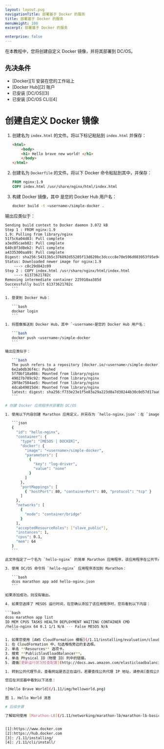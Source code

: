 ```yaml
---
layout: layout.pug
navigationTitle: 部署基于 Docker 的服务
title: 部署基于 Docker 的服务
menuWeight: 100
excerpt: 部署基于 Docker 的服务

enterprise: false
---
```



在本教程中，您将创建自定义 Docker 镜像，并将其部署到 DC/OS。

## 先决条件

* [Docker][1] 安装在您的工作站上
* [Docker Hub][2] 账户
* 已安装 [DC/OS][3]
* 已安装 [DC/OS CLI][4]

# 创建自定义 Docker 镜像

1. 创建名为 `index.html` 的文件。将以下标记粘贴到 `index.html` 并保存：

    ```html
    <html>
        <body>
        <h1> Hello brave new world! </h1>
        </body>
    </html>
    ```

1. 创建名为 `Dockerfile` 的文件。将以下 Docker 命令粘贴到其中，并保存：

    ```dockerfile
    FROM nginx:1.9
    COPY index.html /usr/share/nginx/html/index.html
    ```

1. 构建 Docker 镜像，其中 <username><username>是您的 Docker Hub 用户名：

    ```bash
    docker build -t <username>/simple-docker .
    ```

 输出应类似于：

 ```bash
 Sending build context to Docker daemon 3.072 kB
 Step 1 : FROM nginx:1.9
 1.9: Pulling from library/nginx
 51f5c6a04d83: Pull complete
 a3ed95caeb02: Pull complete
 640c8f3d0eb2: Pull complete
 a4335300aa89: Pull complete
 Digest: sha256:54313b5c376892d55205f13d620bc3dcccc8e70e596d083953f95e94f071f6db
 Status: Downloaded newer image for nginx:1.9
     ---> c8c29d842c09
 Step 2 : COPY index.html /usr/share/nginx/html/index.html
     ---> 61373621782c
 Removing intermediate container 225910aa385d
 Successfully built 61373621782c
    ```

1. 登录到 Docker Hub：

    ```bash
    docker login
    ```

1. 将图像推送到 Docker Hub，其中 `<username>是您的 Docker Hub 用户名：

    ```bash
    docker push <username>/simple-docker
    ```

 输出应类似于：

    ```bash
    The push refers to a repository [docker.io/<username>/simple-docker]
    6e2a0db36f4c: Pushed
    5f70bf18a086: Mounted from library/nginx
    49027b789c92: Mounted from library/nginx
    20f8e7504ae5: Mounted from library/nginx
    4dcab49015d4: Mounted from library/nginx
    latest: digest: sha256:f733e23e1f5e83a29a223d0a7d30244b30c0d57d17aa0421d962019545d69c17 size: 2185
    ```

# 创建 Docker 应用程序并部署到 DC/OS

1. 使用以下内容创建 Marathon 应用定义，并另存为 `hello-nginx.json`：在 `image` 字段，替换 `<username>在` with your Docker Hub username. In the `type` field, specify `字段中，根据您喜欢的 [containerizer runtime](/1.11/deploying-services/containerizers/) 指定 MESOS` or ` 或 DOCKER。

    ```json
    {
      "id": "hello-nginx",
      "container": {
        "type": "[MESOS | DOCKER]",
        "docker": {
          "image": "<username>/simple-docker",
          "parameters": [
            {
              "key": "log-driver",
              "value": "none"
            }
          ]
        },
        "portMappings": [
          { "hostPort": 80, "containerPort": 80, "protocol": "tcp" }
        ]
      },
      "networks": [
        {
          "mode": "container/bridge"
        }
      ],
      "acceptedResourceRoles": ["slave_public"],
      "instances": 1,
      "cpus": 0.1,
      "mem": 64
    }
    ```

 此文件指定了一个名为 `hello-nginx` 的简单 Marathon 应用程序，该应用程序在公共节点上运行自身的一个实例。

3. 使用 DC/OS 命令将 `hello-nginx` 应用程序添加到 Marathon：

    ```bash
    dcos marathon app add hello-nginx.json
    ```

 如果添加成功，则没有输出。

4. 如果您选择了 MESOS 运行时间，在您确认添加了该应用程序时，您将看到以下内容：

 ```bash
 dcos marathon app list
 ID MEM CPUS TASKS HEALTH DEPLOYMENT WAITING CONTAINER CMD
 /hello-nginx 64 0.1 1/1 N/A --- False MESOS N/A
    ```

1. 如果您使用 [AWS CloudFormation 模板](/1.11/installing/evaluation/cloud-installation/aws/) 将应用程序公开到应用定义中指定的端口（例如，端口 80），则必须在公共 ELB 上重新配置运行状况检查。
 1. 在 CloudFormation 中，勾选堆栈旁边的复选框。
 2. 单击 **Resources** 选项卡。
 3. 搜索 **PublicSlavEloadBalancer**。
 4. 单击 Physical ID（物理 ID）列中的链接。
 5. 遵循[更新运行状况检查配置](http://docs.aws.amazon.com/elasticloadbalancing/latest/classic/elb-healthchecks.html#update-health-check-config)中的说明。

1. 转到公共代理节点，查看网站是否正在运行。若要查找公共代理 IP 地址，请参阅[查找公共代理 IP](/1.11/administering-clusters/locate-public-agent/)。

 您应在浏览器中看到以下消息：

 ![Hello Brave World](/1.11/img/helloworld.png)

 图 1. Hello World 消息 

# 后续步骤

了解如何使用 [Marathon-LB](/1.11/networking/marathon-lb/marathon-lb-basic-tutorial/) 在公共节点上对应用程序进行负载均衡。


 [1]:https://www.docker.com
 [2]:https://hub.docker.com
 [3]: /1.11/installing/
 [4]: /1.11/cli/install/
